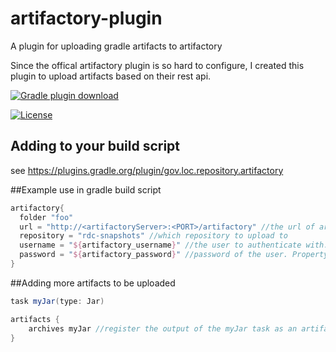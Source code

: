# artifactory-plugin
A plugin for uploading gradle artifacts to artifactory

Since the offical artifactory plugin is so hard to configure, I created this plugin to upload artifacts based on their rest api.

[![Gradle plugin download](https://img.shields.io/badge/gradle%20plugin-latest-brightgreen.svg)](https://plugins.gradle.org/plugin/gov.loc.repository.artifactory)

[![License](https://img.shields.io/badge/License-Public--Domain-blue.svg)](https://github.com/loc-rdc/artifactory-plugin/blob/master/LICENSE.txt)

## Adding to your build script
see https://plugins.gradle.org/plugin/gov.loc.repository.artifactory

##Example use in gradle build script
``` groovy
artifactory{
  folder "foo"
  url = "http://<artifactoryServer>:<PORT>/artifactory" //the url of artifactory
  repository = "rdc-snapshots" //which repository to upload to
  username = "${artifactory_username}" //the user to authenticate with. Property should be located in your private gradle properties file (~/.gradle/gradle.properies)
  password = "${artifactory_password}" //password of the user. Property should be located in your private gradle properties file (~/.gradle/gradle.properies)
}
```

##Adding more artifacts to be uploaded
``` groovy
task myJar(type: Jar)

artifacts {
    archives myJar //register the output of the myJar task as an artifact. All registered artifacts are automatically uploaded.
}
```

